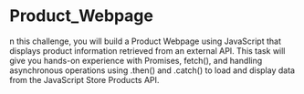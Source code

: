 # Product_Webpage
n this challenge, you will build a Product Webpage using JavaScript that displays product information retrieved from an external API. This task will give you hands-on experience with Promises, fetch(), and handling asynchronous operations using .then() and .catch() to load and display data from the JavaScript Store Products API.

